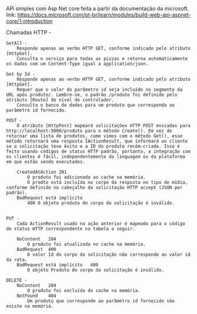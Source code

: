  
APi simples com Asp Net core feita a partir da documentação da microsoft. 
    link: https://docs.microsoft.com/pt-br/learn/modules/build-web-api-aspnet-core/1-introduction


 Chamadas HTTP - 

    GetAll - 
        Responde apenas ao verbo HTTP GET, conforme indicado pelo atributo [HttpGet].
        Consulta o serviço para todas as pizzas e retorna automaticamente os dados com um Content-Type igual a application/json.

    Get by Id - 
        Responde apenas ao verbo HTTP GET, conforme indicado pelo atributo [HttpGet].
        Requer que o valor do parâmetro id seja incluído no segmento da URL após produto/. Lembre-se, o padrão /produto foi definido pelo atributo [Route] do nível do controlador.
        Consulta o banco de dados para um produto que corresponda ao parâmetro id fornecido.

    POST - 
        O atributo [HttpPost] mapeará solicitações HTTP POST enviadas para http://localhost:5000/produto para o método Create(). Em vez de retornar uma lista de produtos, como vimos com o método Get(), esse método retornará uma resposta IActionResult, que informará ao cliente se a solicitação teve êxito e a ID do produto recém-criada. Isso é feito usando códigos de status HTTP padrão, portanto, a integração com os clientes é fácil, independentemente da linguagem ou da plataforma em que estão sendo executados.

        CreatedAtAction	201	
            O produto foi adicionada ao cache na memória.
            O prodto está incluída no corpo da resposta no tipo de mídia, conforme definido no cabeçalho da solicitação HTTP accept (JSON por padrão).
        BadRequest está implícito 
            400	O objeto produto do corpo da solicitação é inválido.


    PUT - 
        Cada ActionResult usado na ação anterior é mapeado para o código de status HTTP correspondente na tabela a seguir.

        NoContent	204	
            O produto foi atualizada no cache na memória.
        BadRequest	400	
            O valor Id do corpo da solicitação não corresponde ao valor id da rota.
        BadRequest está implícito	400	
            O objeto Produto do corpo da solicitação é inválido.

    DELETE - 
        NoContent	204	
            O produto foi excluída do cache na memória.
        NotFound	404	
            Um produto que corresponde ao parâmetro id fornecido não existe na memória.